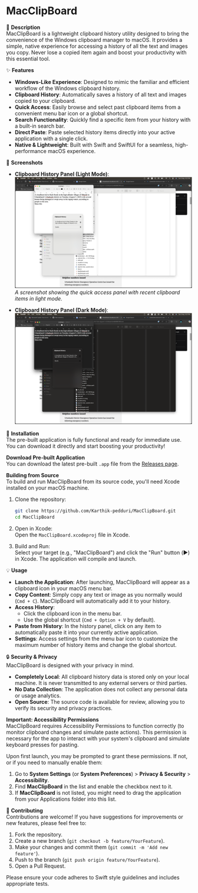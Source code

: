 # MacClipBoard

📝 **Description**  
MacClipBoard is a lightweight clipboard history utility designed to bring the convenience of the Windows clipboard manager to macOS. It provides a simple, native experience for accessing a history of all the text and images you copy. Never lose a copied item again and boost your productivity with this essential tool.

✨ **Features**  
- **Windows-Like Experience**: Designed to mimic the familiar and efficient workflow of the Windows clipboard history.  
- **Clipboard History**: Automatically saves a history of all text and images copied to your clipboard.  
- **Quick Access**: Easily browse and select past clipboard items from a convenient menu bar icon or a global shortcut.  
- **Search Functionality**: Quickly find a specific item from your history with a built-in search bar.  
- **Direct Paste**: Paste selected history items directly into your active application with a single click.  
- **Native & Lightweight**: Built with Swift and SwiftUI for a seamless, high-performance macOS experience.

📸 **Screenshots**  
* **Clipboard History Panel (Light Mode)**:  
    ![Clipboard History Panel](https://raw.githubusercontent.com/Karthik-pedduri/MacClipBoard/main/screenshots/light%20mode.png)  
    _A screenshot showing the quick access panel with recent clipboard items in light mode._  

* **Clipboard History Panel (Dark Mode)**:  
    ![Settings Window](https://raw.githubusercontent.com/Karthik-pedduri/MacClipBoard/main/screenshots/dark%20mode.png)  
    

🚀 **Installation**  
The pre-built application is fully functional and ready for immediate use. You can download it directly and start boosting your productivity!

**Download Pre-built Application**  
You can download the latest pre-built `.app` file from the [Releases page](https://github.com/Karthik-pedduri/MacClipBoard/releases).

**Building from Source**  
To build and run MacClipBoard from its source code, you'll need Xcode installed on your macOS machine.

1. Clone the repository:
   ```bash
   git clone https://github.com/Karthik-pedduri/MacClipBoard.git
   cd MacClipBoard
   ```
2. Open in Xcode:  
   Open the `MacClipBoard.xcodeproj` file in Xcode.

3. Build and Run:  
   Select your target (e.g., "MacClipBoard") and click the "Run" button (▶️) in Xcode. The application will compile and launch.

💡 **Usage**  
- **Launch the Application**: After launching, MacClipBoard will appear as a clipboard icon in your macOS menu bar.  
- **Copy Content**: Simply copy any text or image as you normally would (`Cmd + C`). MacClipBoard will automatically add it to your history.  
- **Access History**:  
  - Click the clipboard icon in the menu bar.  
  - Use the global shortcut (`Cmd + Option + V` by default).  
- **Paste from History**: In the history panel, click on any item to automatically paste it into your currently active application.  
- **Settings**: Access settings from the menu bar icon to customize the maximum number of history items and change the global shortcut.

🔒 **Security & Privacy**  
MacClipBoard is designed with your privacy in mind.  
- **Completely Local**: All clipboard history data is stored only on your local machine. It is never transmitted to any external servers or third parties.  
- **No Data Collection**: The application does not collect any personal data or usage analytics.  
- **Open Source**: The source code is available for review, allowing you to verify its security and privacy practices.

**Important: Accessibility Permissions**  
MacClipBoard requires Accessibility Permissions to function correctly (to monitor clipboard changes and simulate paste actions). This permission is necessary for the app to interact with your system's clipboard and simulate keyboard presses for pasting.

Upon first launch, you may be prompted to grant these permissions. If not, or if you need to manually enable them:  
1. Go to **System Settings** (or **System Preferences**) > **Privacy & Security** > **Accessibility**.  
2. Find **MacClipBoard** in the list and enable the checkbox next to it.  
3. If **MacClipBoard** is not listed, you might need to drag the application from your Applications folder into this list.

🤝 **Contributing**  
Contributions are welcome! If you have suggestions for improvements or new features, please feel free to:  
1. Fork the repository.  
2. Create a new branch (`git checkout -b feature/YourFeature`).  
3. Make your changes and commit them (`git commit -m 'Add new feature'`).  
4. Push to the branch (`git push origin feature/YourFeature`).  
5. Open a Pull Request.  

Please ensure your code adheres to Swift style guidelines and includes appropriate tests.
